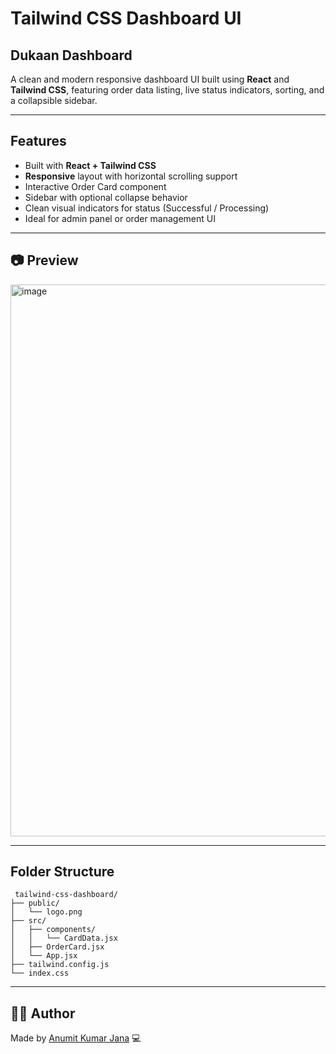 # Tailwind CSS Dashboard UI

## Dukaan Dashboard
A clean and modern responsive dashboard UI built using **React** and **Tailwind CSS**, featuring order data listing, live status indicators, sorting, and a collapsible sidebar.

---

## Features

-  Built with **React + Tailwind CSS**
-  **Responsive** layout with horizontal scrolling support
-  Interactive Order Card component
-  Sidebar with optional collapse behavior
-  Clean visual indicators for status (Successful / Processing)
-  Ideal for admin panel or order management UI

---

## 📷 Preview

<img width="1919" height="883" alt="image" src="https://github.com/user-attachments/assets/28df1bea-0b4a-4db0-8189-1f4e8c17b44f" />


---

## Folder Structure

```
 tailwind-css-dashboard/
├── public/
│   └── logo.png
├── src/
│   ├── components/
│   │   └── CardData.jsx
│   ├── OrderCard.jsx
│   └── App.jsx
├── tailwind.config.js
└── index.css
```

---






## 🙋‍♂️ Author

Made by [Anumit Kumar Jana](https://github.com/anumit2004) 💻
